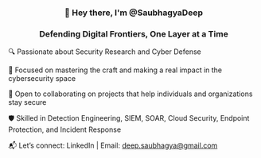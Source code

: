 <h3 align="center">👋 Hey there, I'm @SaubhagyaDeep</h3> <h3 align="center">Defending Digital Frontiers, One Layer at a Time</h3>
🔍 Passionate about Security Research and Cyber Defense

🚀 Focused on mastering the craft and making a real impact in the cybersecurity space

🤝 Open to collaborating on projects that help individuals and organizations stay secure

🛡️ Skilled in Detection Engineering, SIEM, SOAR, Cloud Security, Endpoint Protection, and Incident Response

📬 Let’s connect: LinkedIn | Email: deep.saubhagya@gmail.com
